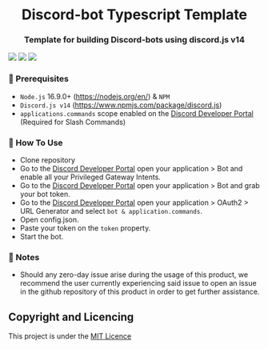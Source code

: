 <h1 align="center"> Discord-bot Typescript Template</h1>
<h3 align="center">Template for building Discord-bots using discord.js v14</h3>

![](https://img.shields.io/github/issues/versal-Inc/discord-bot-template?style=for-the-badge)
![](https://img.shields.io/github/stars/versal-Inc/discord-bot-template?style=for-the-badge)
![](https://img.shields.io/github/license/versal-Inc/discord-bot-template?style=for-the-badge)

### :wrench: Prerequisites

- `Node.js` 16.9.0+ (https://nodejs.org/en/) & `NPM`
- `Discord.js v14` (https://www.npmjs.com/package/discord.js)
- `applications.commands` scope enabled on the [Discord Developer Portal](https://discord.com/developers/applications) (Required for Slash Commands)

### 🌠 How To Use

- Clone repository
- Go to the [Discord Developer Portal](https://discord.com/developers/applications) open your application > Bot and enable all your Privileged Gateway Intents.
- Go to the [Discord Developer Portal](https://discord.com/developers/applications) open your application > Bot and grab your bot token.
- Go to the [Discord Developer Portal](https://discord.com/developers/applications) open your application > OAuth2 > URL Generator and select `bot & application.commands`.
- Open config.json.
- Paste your token on the `token` property.
- Start the bot.

### 📢 Notes

- Should any zero-day issue arise during the usage of this product, we recommend the user currently experiencing said issue to open an issue in the github repository of this product in order to get further assistance.

## Copyright and Licencing

This project is under the [MIT Licence](./LICENSE)
